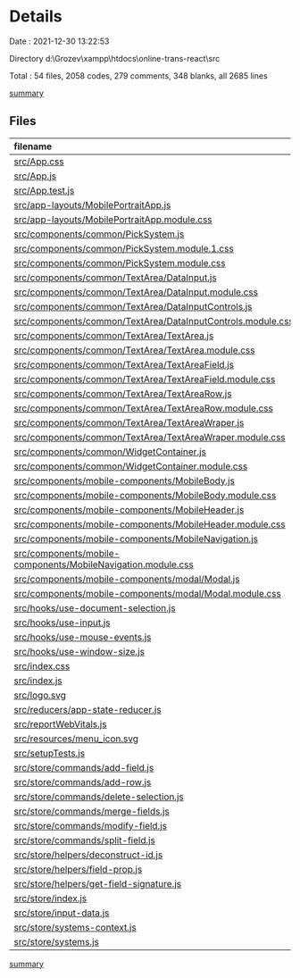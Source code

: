 # Details

Date : 2021-12-30 13:22:53

Directory d:\Grozev\xampp\htdocs\online-trans-react\src

Total : 54 files,  2058 codes, 279 comments, 348 blanks, all 2685 lines

[summary](results.md)

## Files
| filename | language | code | comment | blank | total |
| :--- | :--- | ---: | ---: | ---: | ---: |
| [src/App.css](/src/App.css) | CSS | 29 | 41 | 10 | 80 |
| [src/App.js](/src/App.js) | JavaScript | 17 | 2 | 6 | 25 |
| [src/App.test.js](/src/App.test.js) | JavaScript | 7 | 0 | 2 | 9 |
| [src/app-layouts/MobilePortraitApp.js](/src/app-layouts/MobilePortraitApp.js) | JavaScript | 19 | 0 | 6 | 25 |
| [src/app-layouts/MobilePortraitApp.module.css](/src/app-layouts/MobilePortraitApp.module.css) | CSS | 10 | 0 | 1 | 11 |
| [src/components/common/PickSystem.js](/src/components/common/PickSystem.js) | JavaScript | 63 | 0 | 8 | 71 |
| [src/components/common/PickSystem.module.1.css](/src/components/common/PickSystem.module.1.css) | CSS | 147 | 3 | 29 | 179 |
| [src/components/common/PickSystem.module.css](/src/components/common/PickSystem.module.css) | CSS | 162 | 0 | 33 | 195 |
| [src/components/common/TextArea/DataInput.js](/src/components/common/TextArea/DataInput.js) | JavaScript | 43 | 4 | 6 | 53 |
| [src/components/common/TextArea/DataInput.module.css](/src/components/common/TextArea/DataInput.module.css) | CSS | 0 | 0 | 1 | 1 |
| [src/components/common/TextArea/DataInputControls.js](/src/components/common/TextArea/DataInputControls.js) | JavaScript | 32 | 1 | 5 | 38 |
| [src/components/common/TextArea/DataInputControls.module.css](/src/components/common/TextArea/DataInputControls.module.css) | CSS | 0 | 0 | 1 | 1 |
| [src/components/common/TextArea/TextArea.js](/src/components/common/TextArea/TextArea.js) | JavaScript | 40 | 4 | 7 | 51 |
| [src/components/common/TextArea/TextArea.module.css](/src/components/common/TextArea/TextArea.module.css) | CSS | 3 | 1 | 0 | 4 |
| [src/components/common/TextArea/TextAreaField.js](/src/components/common/TextArea/TextAreaField.js) | JavaScript | 68 | 7 | 10 | 85 |
| [src/components/common/TextArea/TextAreaField.module.css](/src/components/common/TextArea/TextAreaField.module.css) | CSS | 73 | 0 | 11 | 84 |
| [src/components/common/TextArea/TextAreaRow.js](/src/components/common/TextArea/TextAreaRow.js) | JavaScript | 42 | 0 | 5 | 47 |
| [src/components/common/TextArea/TextAreaRow.module.css](/src/components/common/TextArea/TextAreaRow.module.css) | CSS | 9 | 0 | 1 | 10 |
| [src/components/common/TextArea/TextAreaWraper.js](/src/components/common/TextArea/TextAreaWraper.js) | JavaScript | 13 | 0 | 2 | 15 |
| [src/components/common/TextArea/TextAreaWraper.module.css](/src/components/common/TextArea/TextAreaWraper.module.css) | CSS | 71 | 0 | 8 | 79 |
| [src/components/common/WidgetContainer.js](/src/components/common/WidgetContainer.js) | JavaScript | 15 | 0 | 4 | 19 |
| [src/components/common/WidgetContainer.module.css](/src/components/common/WidgetContainer.module.css) | CSS | 16 | 1 | 4 | 21 |
| [src/components/mobile-components/MobileBody.js](/src/components/mobile-components/MobileBody.js) | JavaScript | 92 | 0 | 13 | 105 |
| [src/components/mobile-components/MobileBody.module.css](/src/components/mobile-components/MobileBody.module.css) | CSS | 7 | 0 | 2 | 9 |
| [src/components/mobile-components/MobileHeader.js](/src/components/mobile-components/MobileHeader.js) | JavaScript | 27 | 0 | 7 | 34 |
| [src/components/mobile-components/MobileHeader.module.css](/src/components/mobile-components/MobileHeader.module.css) | CSS | 23 | 0 | 5 | 28 |
| [src/components/mobile-components/MobileNavigation.js](/src/components/mobile-components/MobileNavigation.js) | JavaScript | 52 | 0 | 6 | 58 |
| [src/components/mobile-components/MobileNavigation.module.css](/src/components/mobile-components/MobileNavigation.module.css) | CSS | 55 | 0 | 16 | 71 |
| [src/components/mobile-components/modal/Modal.js](/src/components/mobile-components/modal/Modal.js) | JavaScript | 24 | 0 | 5 | 29 |
| [src/components/mobile-components/modal/Modal.module.css](/src/components/mobile-components/modal/Modal.module.css) | CSS | 19 | 0 | 3 | 22 |
| [src/hooks/use-document-selection.js](/src/hooks/use-document-selection.js) | JavaScript | 56 | 15 | 10 | 81 |
| [src/hooks/use-input.js](/src/hooks/use-input.js) | JavaScript | 131 | 29 | 10 | 170 |
| [src/hooks/use-mouse-events.js](/src/hooks/use-mouse-events.js) | JavaScript | 40 | 0 | 4 | 44 |
| [src/hooks/use-window-size.js](/src/hooks/use-window-size.js) | JavaScript | 36 | 0 | 8 | 44 |
| [src/index.css](/src/index.css) | CSS | 12 | 0 | 2 | 14 |
| [src/index.js](/src/index.js) | JavaScript | 12 | 3 | 3 | 18 |
| [src/logo.svg](/src/logo.svg) | XML | 1 | 0 | 0 | 1 |
| [src/reducers/app-state-reducer.js](/src/reducers/app-state-reducer.js) | JavaScript | 61 | 1 | 5 | 67 |
| [src/reportWebVitals.js](/src/reportWebVitals.js) | JavaScript | 12 | 0 | 2 | 14 |
| [src/resources/menu_icon.svg](/src/resources/menu_icon.svg) | XML | 1 | 0 | 0 | 1 |
| [src/setupTests.js](/src/setupTests.js) | JavaScript | 1 | 4 | 1 | 6 |
| [src/store/commands/add-field.js](/src/store/commands/add-field.js) | JavaScript | 10 | 3 | 4 | 17 |
| [src/store/commands/add-row.js](/src/store/commands/add-row.js) | JavaScript | 10 | 4 | 5 | 19 |
| [src/store/commands/delete-selection.js](/src/store/commands/delete-selection.js) | JavaScript | 53 | 21 | 13 | 87 |
| [src/store/commands/merge-fields.js](/src/store/commands/merge-fields.js) | JavaScript | 26 | 8 | 3 | 37 |
| [src/store/commands/modify-field.js](/src/store/commands/modify-field.js) | JavaScript | 18 | 7 | 5 | 30 |
| [src/store/commands/split-field.js](/src/store/commands/split-field.js) | JavaScript | 18 | 10 | 5 | 33 |
| [src/store/helpers/deconstruct-id.js](/src/store/helpers/deconstruct-id.js) | JavaScript | 5 | 2 | 2 | 9 |
| [src/store/helpers/field-prop.js](/src/store/helpers/field-prop.js) | JavaScript | 6 | 2 | 1 | 9 |
| [src/store/helpers/get-field-signature.js](/src/store/helpers/get-field-signature.js) | JavaScript | 18 | 1 | 3 | 22 |
| [src/store/index.js](/src/store/index.js) | JavaScript | 8 | 0 | 2 | 10 |
| [src/store/input-data.js](/src/store/input-data.js) | JavaScript | 210 | 24 | 27 | 261 |
| [src/store/systems-context.js](/src/store/systems-context.js) | JavaScript | 129 | 81 | 14 | 224 |
| [src/store/systems.js](/src/store/systems.js) | JavaScript | 6 | 0 | 2 | 8 |

[summary](results.md)